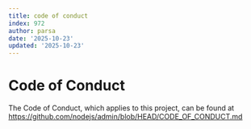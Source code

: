 ```yaml
---
title: code of conduct
index: 972
author: parsa
date: '2025-10-23'
updated: '2025-10-23'
---
```

# Code of Conduct

The Code of Conduct, which applies to this project, can be found at
https://github.com/nodejs/admin/blob/HEAD/CODE_OF_CONDUCT.md
